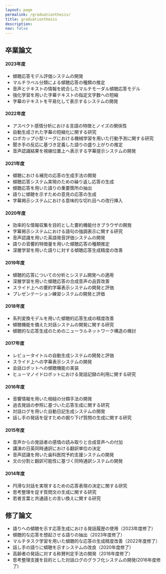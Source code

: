 ```yaml
---
layout: page
permalink: /graduationthesis/
title: graduationthesis
description: 
nav: false
---
```


## 卒業論文

#### 2023年度

- 傾聴応答モデル評価システムの開発
- マルチラベル分類による傾聴応答の種類の推定
- 音声とテキストの情報を統合したマルチモーダル傾聴応答モデル
- 強化学習を用いた字幕テキストの指定文字数への短縮
- 字幕のテキストを平易化して表示するシステムの開発

#### 2022年度

- アスペクト感情分析における言語の特徴とノイズの関係性
- 自動生成された字幕の短縮化に関する研究
- ロボカップ小型リーグにおける機械学習を用いた行動予測に関する研究
- 聞き手の反応に基づき定義した語りの盛り上がりの推定
- 音声認識結果を視線位置上へ表示する字幕提示システムの開発

#### 2021年度

- 傾聴における補完の応答の生成手法の開発
- 傾聴応答システム実現のための繰り返し応答の生成
- 傾聴応答を用いた語りの重要箇所の抽出
- 語りに傾聴を示すための意見の応答の生成
- 字幕掲示システムにおける意味的な切れ目への改行挿入

#### 2020年度

- 効率的な情報収集を目的とした要約機能付きブラウザの開発
- 字幕掲示システムにおける語句の強調表示に関する研究
- 音声認識を用いた英語発音評価システムの開発
- 語りの音響的特徴量を用いた傾聴応答の種類推定
- 深層学習を用いた語りに対する傾聴応答生成精度の改善

#### 2019年度

- 傾聴的応答についての分析とシステム開発への適用
- 深層学習を用いた傾聴応答の合成音声の品質改善
- スライド上への要約字幕表示システムの開発と評価
- プレゼンテーション練習システムの開発と評価

#### 2018年度

- 系列変換モデルを用いた傾聴的応答生成の精度改善
- 傾聴機能を備えた対話システムの開発に関する研究
- 傾聴的な応答生成のためのニューラルネットワーク構造の検討

#### 2017年度

- レビュータイトルの自動生成システムの開発と評価
- スライド上への字幕表示システムの開発
- 会話ロボットへの傾聴機能の実装
- ヒューマノイドロボットにおける発話記録の利用に関する研究

#### 2016年度

- 音響情報を用いた相槌の分類手法の開発
- 過去発話の参照に基づいた応答生成に関する研究
- 対話ログを用いた自動日記生成システムの開発
- 話し手の発話を促すための掘り下げ質問の生成に関する研究

#### 2015年度

- 音声からの発話者の感情の読み取りと合成音声への付加
- 講演の日英同時通訳における翻訳単位の決定
- 音声認識を用いた歯科医院予約支援システムの開発
- 文の分割と翻訳可能性に基づく同時通訳システムの開発

#### 2014年度

- 円滑な対話を実現するための応答表現の決定に関する研究
- 思考整理を促す質問文の生成に関する研究
- 若者言葉と共通語との言い換えに関する研究

## 修了論文

- 語りへの傾聴を示す応答生成における発話履歴の使用（2023年度修了）
- 傾聴的な応答を想起させる語りの抽出（2023年度修了）
- マルチタスク学習を用いた傾聴的な応答の生成精度改善（2022年度修了）
- 話し手の語りに傾聴を示すシステムの改良（2020年度修了）
- 高齢者の発話に対する称賛判定手法の開発（2018年度修了）
- 思考整理支援を目的とした対話ログのグラフ化システムの開発(2016年度修了)
